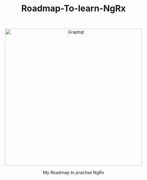 <h1 align="center"> Roadmap-To-learn-NgRx </h1> <br>
<p align="center">
  <a href="https://gitpoint.co/">
    <img alt="Graphql" title="NgRx" src="https://ngrx.io/assets/images/badge.svg" width="450">
  </a>
</p>

<p align="center">
  My Roadmap to practise NgRx
</p>








